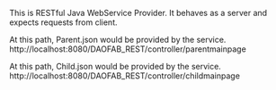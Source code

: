 This is RESTful Java WebService Provider. It behaves as a server and expects requests from client.

At this path, Parent.json would be provided by the service. 
http://localhost:8080/DAOFAB_REST/controller/parentmainpage

At this path, Child.json would be provided by the service.
http://localhost:8080/DAOFAB_REST/controller/childmainpage


